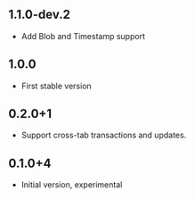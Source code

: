 ## 1.1.0-dev.2

- Add Blob and Timestamp support

## 1.0.0

- First stable version

## 0.2.0+1

- Support cross-tab transactions and updates.

## 0.1.0+4

- Initial version, experimental
